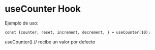 # useCounter Hook


Ejemplo de uso:

```
const {counter, reset, increment, decrement, } = useCounter(10);

```
useCounter() // recibe un valor por defecto